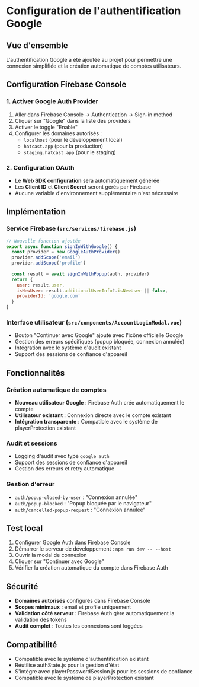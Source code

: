 # Configuration de l'authentification Google

## Vue d'ensemble

L'authentification Google a été ajoutée au projet pour permettre une connexion simplifiée et la création automatique de comptes utilisateurs.

## Configuration Firebase Console

### 1. Activer Google Auth Provider

1. Aller dans Firebase Console → Authentication → Sign-in method
2. Cliquer sur "Google" dans la liste des providers
3. Activer le toggle "Enable"
4. Configurer les domaines autorisés :
   - `localhost` (pour le développement local)
   - `hatcast.app` (pour la production)
   - `staging.hatcast.app` (pour le staging)

### 2. Configuration OAuth

- Le **Web SDK configuration** sera automatiquement générée
- Les **Client ID** et **Client Secret** seront gérés par Firebase
- Aucune variable d'environnement supplémentaire n'est nécessaire

## Implémentation

### Service Firebase (`src/services/firebase.js`)

```javascript
// Nouvelle fonction ajoutée
export async function signInWithGoogle() {
  const provider = new GoogleAuthProvider()
  provider.addScope('email')
  provider.addScope('profile')
  
  const result = await signInWithPopup(auth, provider)
  return {
    user: result.user,
    isNewUser: result.additionalUserInfo?.isNewUser || false,
    providerId: 'google.com'
  }
}
```

### Interface utilisateur (`src/components/AccountLoginModal.vue`)

- Bouton "Continuer avec Google" ajouté avec l'icône officielle Google
- Gestion des erreurs spécifiques (popup bloquée, connexion annulée)
- Intégration avec le système d'audit existant
- Support des sessions de confiance d'appareil

## Fonctionnalités

### Création automatique de comptes

- **Nouveau utilisateur Google** : Firebase Auth crée automatiquement le compte
- **Utilisateur existant** : Connexion directe avec le compte existant
- **Intégration transparente** : Compatible avec le système de playerProtection existant

### Audit et sessions

- Logging d'audit avec type `google_auth`
- Support des sessions de confiance d'appareil
- Gestion des erreurs et retry automatique

### Gestion d'erreur

- `auth/popup-closed-by-user` : "Connexion annulée"
- `auth/popup-blocked` : "Popup bloquée par le navigateur"
- `auth/cancelled-popup-request` : "Connexion annulée"

## Test local

1. Configurer Google Auth dans Firebase Console
2. Démarrer le serveur de développement : `npm run dev -- --host`
3. Ouvrir la modal de connexion
4. Cliquer sur "Continuer avec Google"
5. Vérifier la création automatique du compte dans Firebase Auth

## Sécurité

- **Domaines autorisés** configurés dans Firebase Console
- **Scopes minimaux** : email et profile uniquement
- **Validation côté serveur** : Firebase Auth gère automatiquement la validation des tokens
- **Audit complet** : Toutes les connexions sont loggées

## Compatibilité

- Compatible avec le système d'authentification existant
- Réutilise authState.js pour la gestion d'état
- S'intègre avec playerPasswordSession.js pour les sessions de confiance
- Compatible avec le système de playerProtection existant